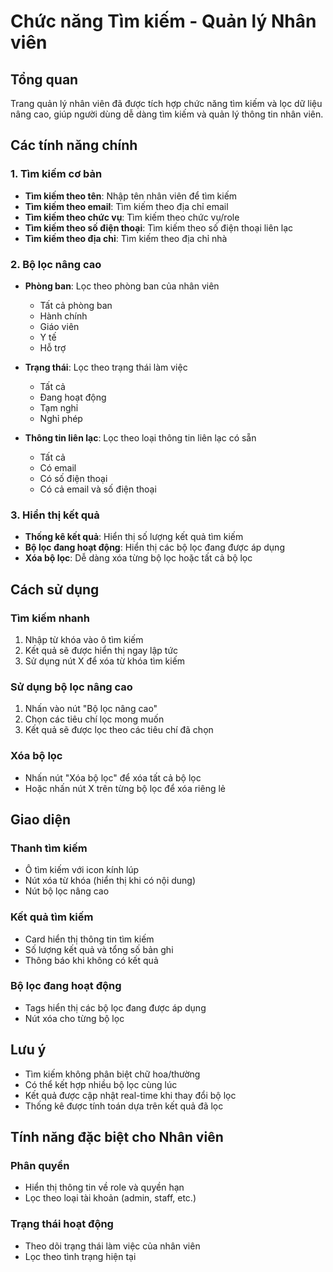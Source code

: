 # Chức năng Tìm kiếm - Quản lý Nhân viên

## Tổng quan
Trang quản lý nhân viên đã được tích hợp chức năng tìm kiếm và lọc dữ liệu nâng cao, giúp người dùng dễ dàng tìm kiếm và quản lý thông tin nhân viên.

## Các tính năng chính

### 1. Tìm kiếm cơ bản
- **Tìm kiếm theo tên**: Nhập tên nhân viên để tìm kiếm
- **Tìm kiếm theo email**: Tìm kiếm theo địa chỉ email
- **Tìm kiếm theo chức vụ**: Tìm kiếm theo chức vụ/role
- **Tìm kiếm theo số điện thoại**: Tìm kiếm theo số điện thoại liên lạc
- **Tìm kiếm theo địa chỉ**: Tìm kiếm theo địa chỉ nhà

### 2. Bộ lọc nâng cao
- **Phòng ban**: Lọc theo phòng ban của nhân viên
  - Tất cả phòng ban
  - Hành chính
  - Giáo viên
  - Y tế
  - Hỗ trợ

- **Trạng thái**: Lọc theo trạng thái làm việc
  - Tất cả
  - Đang hoạt động
  - Tạm nghỉ
  - Nghỉ phép

- **Thông tin liên lạc**: Lọc theo loại thông tin liên lạc có sẵn
  - Tất cả
  - Có email
  - Có số điện thoại
  - Có cả email và số điện thoại

### 3. Hiển thị kết quả
- **Thống kê kết quả**: Hiển thị số lượng kết quả tìm kiếm
- **Bộ lọc đang hoạt động**: Hiển thị các bộ lọc đang được áp dụng
- **Xóa bộ lọc**: Dễ dàng xóa từng bộ lọc hoặc tất cả bộ lọc

## Cách sử dụng

### Tìm kiếm nhanh
1. Nhập từ khóa vào ô tìm kiếm
2. Kết quả sẽ được hiển thị ngay lập tức
3. Sử dụng nút X để xóa từ khóa tìm kiếm

### Sử dụng bộ lọc nâng cao
1. Nhấn vào nút "Bộ lọc nâng cao"
2. Chọn các tiêu chí lọc mong muốn
3. Kết quả sẽ được lọc theo các tiêu chí đã chọn

### Xóa bộ lọc
- Nhấn nút "Xóa bộ lọc" để xóa tất cả bộ lọc
- Hoặc nhấn nút X trên từng bộ lọc để xóa riêng lẻ

## Giao diện

### Thanh tìm kiếm
- Ô tìm kiếm với icon kính lúp
- Nút xóa từ khóa (hiển thị khi có nội dung)
- Nút bộ lọc nâng cao

### Kết quả tìm kiếm
- Card hiển thị thông tin tìm kiếm
- Số lượng kết quả và tổng số bản ghi
- Thông báo khi không có kết quả

### Bộ lọc đang hoạt động
- Tags hiển thị các bộ lọc đang được áp dụng
- Nút xóa cho từng bộ lọc

## Lưu ý
- Tìm kiếm không phân biệt chữ hoa/thường
- Có thể kết hợp nhiều bộ lọc cùng lúc
- Kết quả được cập nhật real-time khi thay đổi bộ lọc
- Thống kê được tính toán dựa trên kết quả đã lọc

## Tính năng đặc biệt cho Nhân viên

### Phân quyền
- Hiển thị thông tin về role và quyền hạn
- Lọc theo loại tài khoản (admin, staff, etc.)

### Trạng thái hoạt động
- Theo dõi trạng thái làm việc của nhân viên
- Lọc theo tình trạng hiện tại 